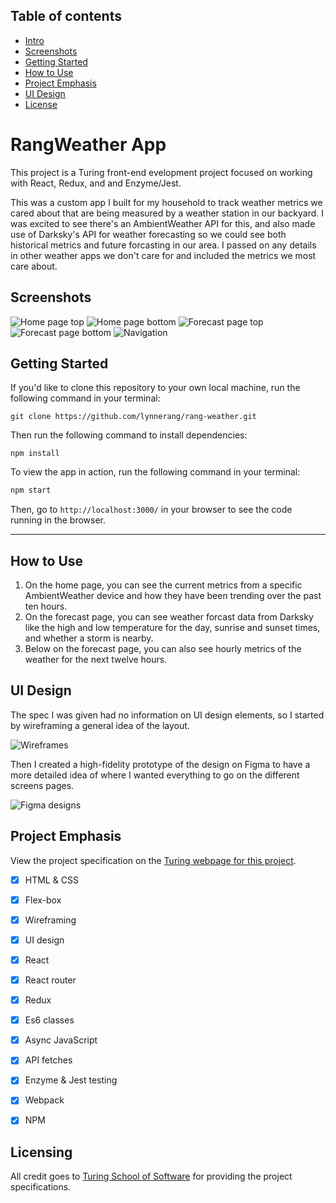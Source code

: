 

## Table of contents
* [Intro](#RangWeather-App)
* [Screenshots](#Screenshots)
* [Getting Started](#Getting-Started)
* [How to Use](#How-to-Use)
* [Project Emphasis](#Project-Emphasis)
* [UI Design](#UI-Design)
* [License](#License)


# RangWeather App

This project is a Turing front-end evelopment project focused on working with React, Redux, and and Enzyme/Jest.

This was a custom app I built for my household to track weather metrics we cared about that are being measured by a weather station in our backyard.  I was excited to see there's an AmbientWeather API for this, and also made use of Darksky's API for weather forecasting so we could see both historical metrics and future forcasting in our area.  I passed on any details in other weather apps we don't care for and included the metrics we most care about.


## Screenshots

![Home page top](/screenshots/1.png)
![Home page bottom](/screenshots/2.png)
![Forecast page top](/screenshots/3.png)
![Forecast page bottom](/screenshots/4.png)
![Navigation](/src/screenshots/5.png)


## Getting Started

If you'd like to clone this repository to your own local machine, run the following command in your terminal:

```shell
git clone https://github.com/lynnerang/rang-weather.git
```

Then run the following command to install dependencies:

```shell
npm install
```

To view the app in action, run the following command in your terminal:

```bash
npm start
```

Then, go to `http://localhost:3000/` in your browser to see the code running in the browser.

---

## How to Use

1. On the home page, you can see the current metrics from a specific AmbientWeather device and how they have been trending over the past ten hours.
2. On the forecast page, you can see weather forcast data from Darksky like the high and low temperature for the day, sunrise and sunset times, and whether a storm is nearby.
3. Below on the forecast page, you can also see hourly metrics of the weather for the next twelve hours.


## UI Design

The spec I was given had no information on UI design elements, so I started by wireframing a general idea of the layout.  

![Wireframes](/screenshots/6.png)

Then I created a high-fidelity prototype of the design on Figma to have a more detailed idea of where I wanted everything to go on the different screens pages.

![Figma designs](/screenshots/7.png)


## Project Emphasis

View the project specification on the <a href="http://frontend.turing.io/projects/binary-challenge.html">Turing webpage for this project</a>.

- [x] HTML & CSS 
- [x] Flex-box
- [x] Wireframing
- [x] UI design
- [x] React
- [x] React router
- [x] Redux
- [x] Es6 classes
- [x] Async JavaScript
- [x] API fetches
- [x] Enzyme & Jest testing
- [x] Webpack
- [x] NPM


## Licensing

All credit goes to <a href="turing.io">Turing School of Software</a> for providing the project specifications.
